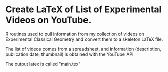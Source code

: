 # Create LaTeX of List of Experimental Videos on YouTube.

R routines used to pull information from my collection of videos on Experimental Classical Geometry and convert them to a skeleton LaTeX file.

The list of videos comes from a spreadsheet, and information (description, publication date, thumbnail) is obtained with the YouTube API.

The output latex is called "main.tex"
